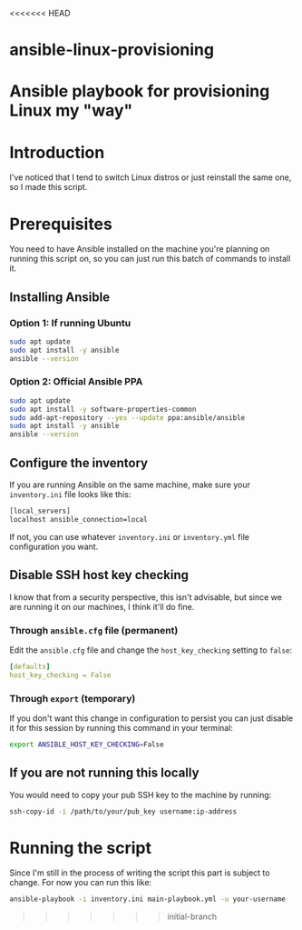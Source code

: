 <<<<<<< HEAD
# ansible-linux-provisioning
Ansible playbook for provisioning Linux my "way"
=======
# Introduction
I've noticed that I tend to switch Linux distros or just reinstall the same one, so I made this script.

# Prerequisites
You need to have Ansible installed on the machine you're planning on running this script on, so you can just run this batch of commands to install it.
## Installing Ansible
### Option 1: If running Ubuntu
```sh
sudo apt update
sudo apt install -y ansible
ansible --version
```

### Option 2: Official Ansible PPA
```sh
sudo apt update
sudo apt install -y software-properties-common
sudo add-apt-repository --yes --update ppa:ansible/ansible
sudo apt install -y ansible
ansible --version
```

## Configure the inventory
If you are running Ansible on the same machine, make sure your `inventory.ini` file looks like this:
```sh
[local_servers]
localhost ansible_connection=local
```
If not, you can use whatever `inventory.ini` or `inventory.yml` file configuration you want.

## Disable SSH host key checking
I know that from a security perspective, this isn't advisable, but since we are running it on our machines, I think it'll do fine.
### Through `ansible.cfg` file (permanent)
Edit the `ansible.cfg` file and change the `host_key_checking` setting to `false`:
```yml
[defaults]
host_key_checking = False
```
### Through `export` (temporary)
If you don't want this change in configuration to persist you can just disable it for this session by running this command in your terminal:
```sh
export ANSIBLE_HOST_KEY_CHECKING=False
```
## If you are not running this locally
You would need to copy your pub SSH key to the machine by running:
```sh
ssh-copy-id -i /path/to/your/pub_key username:ip-address
```
# Running the script
Since I'm still in the process of writing the script this part is subject to change. For now you can run this like:
```sh
ansible-playbook -i inventory.ini main-playbook.yml -u your-username
```
>>>>>>> initial-branch
